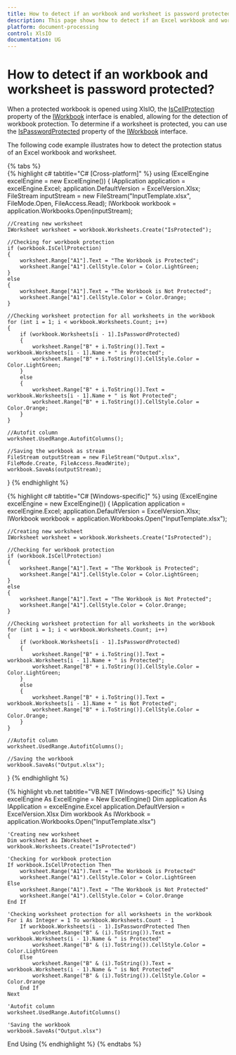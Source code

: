 ```yaml
---
title: How to detect if an workbook and worksheet is password protected | Syncfusion
description: This page shows how to detect if an Excel workbook and worksheet is password protected using the Syncfusion .NET Excel library (XlsIO).
platform: document-processing
control: XlsIO
documentation: UG
---
```


# How to detect if an workbook and worksheet is password protected?

When a protected workbook is opened using XlsIO, the [IsCellProtection](https://help.syncfusion.com/cr/document-processing/Syncfusion.XlsIO.IWorkbook.html#Syncfusion_XlsIO_IWorkbook_IsCellProtection) property of the [IWorkbook](https://help.syncfusion.com/cr/document-processing/Syncfusion.XlsIO.IWorkbook.html) interface is enabled, allowing for the detection of workbook protection. To determine if a worksheet is protected, you can use the [IsPasswordProtected](https://help.syncfusion.com/cr/document-processing/Syncfusion.XlsIO.ITabSheet.html#Syncfusion_XlsIO_ITabSheet_IsPasswordProtected) property of the [IWorkbook](https://help.syncfusion.com/cr/document-processing/Syncfusion.XlsIO.IWorkbook.html) interface.

The following code example illustrates how to detect the protection status of an Excel workbook and worksheet.

{% tabs %}  
{% highlight c# tabtitle="C# [Cross-platform]" %}
using (ExcelEngine excelEngine = new ExcelEngine())
{
    IApplication application = excelEngine.Excel;
    application.DefaultVersion = ExcelVersion.Xlsx;
    FileStream inputStream = new FileStream("InputTemplate.xlsx", FileMode.Open, FileAccess.Read);
    IWorkbook workbook = application.Workbooks.Open(inputStream);

    //Creating new worksheet
    IWorksheet worksheet = workbook.Worksheets.Create("IsProtected");

    //Checking for workbook protection
    if (workbook.IsCellProtection)
    {
        worksheet.Range["A1"].Text = "The Workbook is Protected";
        worksheet.Range["A1"].CellStyle.Color = Color.LightGreen;
    }
    else
    {
        worksheet.Range["A1"].Text = "The Workbook is Not Protected";
        worksheet.Range["A1"].CellStyle.Color = Color.Orange;
    }

    //Checking worksheet protection for all worksheets in the workbook
    for (int i = 1; i < workbook.Worksheets.Count; i++)
    {
        if (workbook.Worksheets[i - 1].IsPasswordProtected)
        {
            worksheet.Range["B" + i.ToString()].Text = workbook.Worksheets[i - 1].Name + " is Protected";
            worksheet.Range["B" + i.ToString()].CellStyle.Color = Color.LightGreen;
        }
        else
        {
            worksheet.Range["B" + i.ToString()].Text = workbook.Worksheets[i - 1].Name + " is Not Protected";
            worksheet.Range["B" + i.ToString()].CellStyle.Color = Color.Orange;
        }
    }

    //Autofit column
    worksheet.UsedRange.AutofitColumns();

    //Saving the workbook as stream
    FileStream outputStream = new FileStream("Output.xlsx", FileMode.Create, FileAccess.ReadWrite);
    workbook.SaveAs(outputStream);
}
{% endhighlight %}

{% highlight c# tabtitle="C# [Windows-specific]" %}
using (ExcelEngine excelEngine = new ExcelEngine())
{
    IApplication application = excelEngine.Excel;
    application.DefaultVersion = ExcelVersion.Xlsx;
    IWorkbook workbook = application.Workbooks.Open("InputTemplate.xlsx");

    //Creating new worksheet
    IWorksheet worksheet = workbook.Worksheets.Create("IsProtected");

    //Checking for workbook protection
    if (workbook.IsCellProtection)
    {
        worksheet.Range["A1"].Text = "The Workbook is Protected";
        worksheet.Range["A1"].CellStyle.Color = Color.LightGreen;
    }
    else
    {
        worksheet.Range["A1"].Text = "The Workbook is Not Protected";
        worksheet.Range["A1"].CellStyle.Color = Color.Orange;
    }

    //Checking worksheet protection for all worksheets in the workbook
    for (int i = 1; i < workbook.Worksheets.Count; i++)
    {
        if (workbook.Worksheets[i - 1].IsPasswordProtected)
        {
            worksheet.Range["B" + i.ToString()].Text = workbook.Worksheets[i - 1].Name + " is Protected";
            worksheet.Range["B" + i.ToString()].CellStyle.Color = Color.LightGreen;
        }
        else
        {
            worksheet.Range["B" + i.ToString()].Text = workbook.Worksheets[i - 1].Name + " is Not Protected";
            worksheet.Range["B" + i.ToString()].CellStyle.Color = Color.Orange;
        }
    }

    //Autofit column
    worksheet.UsedRange.AutofitColumns();

    //Saving the workbook
    workbook.SaveAs("Output.xlsx");
}
{% endhighlight %}

{% highlight vb.net tabtitle="VB.NET [Windows-specific]" %}
Using excelEngine As ExcelEngine = New ExcelEngine()
    Dim application As IApplication = excelEngine.Excel
    application.DefaultVersion = ExcelVersion.Xlsx
    Dim workbook As IWorkbook = application.Workbooks.Open("InputTemplate.xlsx")

    'Creating new worksheet
    Dim worksheet As IWorksheet = workbook.Worksheets.Create("IsProtected")

    'Checking for workbook protection
    If workbook.IsCellProtection Then
        worksheet.Range("A1").Text = "The Workbook is Protected"
        worksheet.Range("A1").CellStyle.Color = Color.LightGreen
    Else
        worksheet.Range("A1").Text = "The Workbook is Not Protected"
        worksheet.Range("A1").CellStyle.Color = Color.Orange
    End If

    'Checking worksheet protection for all worksheets in the workbook
    For i As Integer = 1 To workbook.Worksheets.Count - 1
        If workbook.Worksheets(i - 1).IsPasswordProtected Then
            worksheet.Range("B" & (i).ToString()).Text = workbook.Worksheets(i - 1).Name & " is Protected"
            worksheet.Range("B" & (i).ToString()).CellStyle.Color = Color.LightGreen
        Else
            worksheet.Range("B" & (i).ToString()).Text = workbook.Worksheets(i - 1).Name & " is Not Protected"
            worksheet.Range("B" & (i).ToString()).CellStyle.Color = Color.Orange
        End If
    Next

    'Autofit column
    worksheet.UsedRange.AutofitColumns()

    'Saving the workbook
    workbook.SaveAs("Output.xlsx")
End Using
{% endhighlight %}
{% endtabs %}